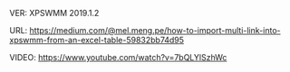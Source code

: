 VER: XPSWMM 2019.1.2

URL: https://medium.com/@mel.meng.pe/how-to-import-multi-link-into-xpswmm-from-an-excel-table-59832bb74d95

VIDEO: https://www.youtube.com/watch?v=7bQLYlSzhWc

